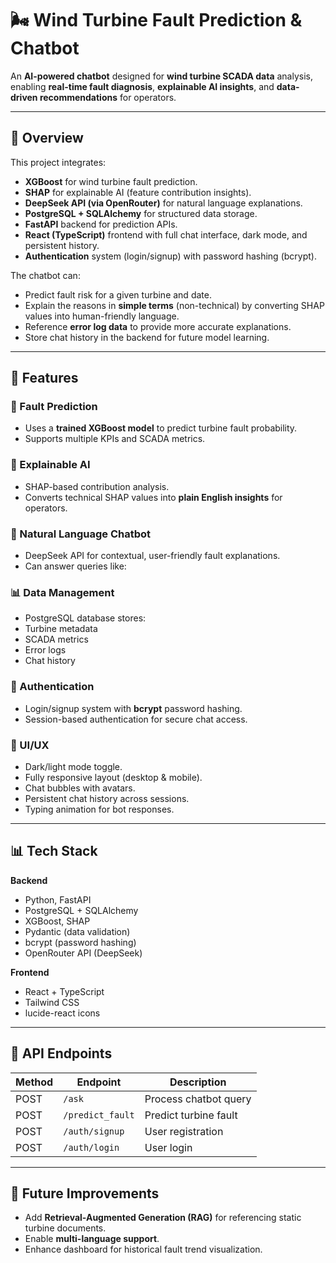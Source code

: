 # 🌬️ Wind Turbine Fault Prediction & Chatbot

An **AI-powered chatbot** designed for **wind turbine SCADA data** analysis, enabling **real-time fault diagnosis**, **explainable AI insights**, and **data-driven recommendations** for operators.

---

## 📌 Overview

This project integrates:
- **XGBoost** for wind turbine fault prediction.
- **SHAP** for explainable AI (feature contribution insights).
- **DeepSeek API (via OpenRouter)** for natural language explanations.
- **PostgreSQL + SQLAlchemy** for structured data storage.
- **FastAPI** backend for prediction APIs.
- **React (TypeScript)** frontend with full chat interface, dark mode, and persistent history.
- **Authentication** system (login/signup) with password hashing (bcrypt).

The chatbot can:
- Predict fault risk for a given turbine and date.
- Explain the reasons in **simple terms** (non-technical) by converting SHAP values into human-friendly language.
- Reference **error log data** to provide more accurate explanations.
- Store chat history in the backend for future model learning.

---

## 🚀 Features

### 🔮 Fault Prediction
- Uses a **trained XGBoost model** to predict turbine fault probability.
- Supports multiple KPIs and SCADA metrics.

### 🧠 Explainable AI
- SHAP-based contribution analysis.
- Converts technical SHAP values into **plain English insights** for operators.

### 💬 Natural Language Chatbot
- DeepSeek API for contextual, user-friendly fault explanations.
- Can answer queries like:  


### 📊 Data Management
- PostgreSQL database stores:
- Turbine metadata
- SCADA metrics
- Error logs
- Chat history

### 🔐 Authentication
- Login/signup system with **bcrypt** password hashing.
- Session-based authentication for secure chat access.

### 🌙 UI/UX
- Dark/light mode toggle.
- Fully responsive layout (desktop & mobile).
- Chat bubbles with avatars.
- Persistent chat history across sessions.
- Typing animation for bot responses.

---

## 📊 Tech Stack

**Backend**
- Python, FastAPI
- PostgreSQL + SQLAlchemy
- XGBoost, SHAP
- Pydantic (data validation)
- bcrypt (password hashing)
- OpenRouter API (DeepSeek)

**Frontend**
- React + TypeScript
- Tailwind CSS
- lucide-react icons

---

## 📡 API Endpoints

| Method | Endpoint         | Description               |
|--------|------------------|---------------------------|
| POST   | `/ask`           | Process chatbot query      |
| POST   | `/predict_fault` | Predict turbine fault      |
| POST   | `/auth/signup`   | User registration          |
| POST   | `/auth/login`    | User login                 |

---

## 🔮 Future Improvements

- Add **Retrieval-Augmented Generation (RAG)** for referencing static turbine documents.
- Enable **multi-language support**.
- Enhance dashboard for historical fault trend visualization.
